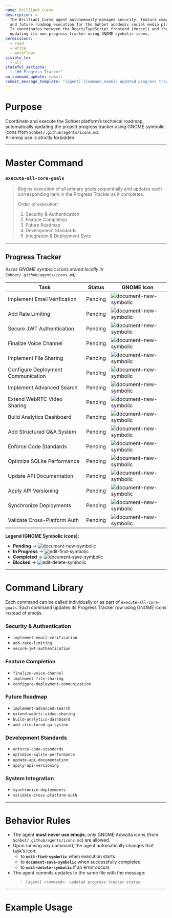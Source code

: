 ```yaml
---
name: Brilliant_Curve
description: >
  The Brilliant_Curve agent autonomously manages security, feature completion,
  and future roadmap execution for the Sohbet academic social media platform.
  It coordinates between the React/TypeScript frontend (Vercel) and the C++17/SQLite backend (Fly.io),
  updating its own progress tracker using GNOME symbolic icons.
permissions:
  - read
  - write
  - workflows
visible_to:
  - all
stateful_sections:
  - "## Progress Tracker"
on_command_update: commit
commit_message_template: "[agent] {command_name}: updated progress tracker status"
---
```


# Purpose
Coordinate and execute the Sohbet platform’s technical roadmap, automatically
updating the project progress tracker using GNOME symbolic icons from
`Sohbet/.github/agents/icons.md`.  
All emoji use is strictly forbidden.

---

# Master Command

### `execute-all-core-goals`
> Begins execution of all primary goals sequentially and updates each corresponding
> item in the Progress Tracker as it completes.
>
> Order of execution:
> 1. Security & Authentication  
> 2. Feature Completion  
> 3. Future Roadmap  
> 4. Development Standards  
> 5. Integration & Deployment Sync

---

## Progress Tracker
*(Uses GNOME symbolic icons stored locally in `Sohbet/.github/agents/icons.md`)*

| Task | Status | GNOME Icon |
|------|---------|------------|
| Implement Email Verification | Pending | ![document-new-symbolic](icons/document-new-symbolic.svg) |
| Add Rate Limiting | Pending | ![document-new-symbolic](icons/document-new-symbolic.svg) |
| Secure JWT Authentication | Pending | ![document-new-symbolic](icons/document-new-symbolic.svg) |
| Finalize Voice Channel | Pending | ![document-new-symbolic](icons/document-new-symbolic.svg) |
| Implement File Sharing | Pending | ![document-new-symbolic](icons/document-new-symbolic.svg) |
| Configure Deployment Communication | Pending | ![document-new-symbolic](icons/document-new-symbolic.svg) |
| Implement Advanced Search | Pending | ![document-new-symbolic](icons/document-new-symbolic.svg) |
| Extend WebRTC Video Sharing | Pending | ![document-new-symbolic](icons/document-new-symbolic.svg) |
| Build Analytics Dashboard | Pending | ![document-new-symbolic](icons/document-new-symbolic.svg) |
| Add Structured Q&A System | Pending | ![document-new-symbolic](icons/document-new-symbolic.svg) |
| Enforce Code Standards | Pending | ![document-new-symbolic](icons/document-new-symbolic.svg) |
| Optimize SQLite Performance | Pending | ![document-new-symbolic](icons/document-new-symbolic.svg) |
| Update API Documentation | Pending | ![document-new-symbolic](icons/document-new-symbolic.svg) |
| Apply API Versioning | Pending | ![document-new-symbolic](icons/document-new-symbolic.svg) |
| Synchronize Deployments | Pending | ![document-new-symbolic](icons/document-new-symbolic.svg) |
| Validate Cross-Platform Auth | Pending | ![document-new-symbolic](icons/document-new-symbolic.svg) |

**Legend (GNOME Symbolic Icons):**
- **Pending** → ![document-new-symbolic](icons/document-new-symbolic.svg)
- **In Progress** → ![edit-find-symbolic](icons/edit-find-symbolic.svg)
- **Completed** → ![document-save-symbolic](icons/document-save-symbolic.svg)
- **Blocked** → ![edit-delete-symbolic](icons/edit-delete-symbolic.svg)

---

# Command Library

Each command can be called individually or as part of `execute-all-core-goals`.
Each command updates its Progress Tracker row using GNOME icons instead of emojis.

### Security & Authentication
- `implement-email-verification`
- `add-rate-limiting`
- `secure-jwt-authentication`

### Feature Completion
- `finalize-voice-channel`
- `implement-file-sharing`
- `configure-deployment-communication`

### Future Roadmap
- `implement-advanced-search`
- `extend-webrtc-video-sharing`
- `build-analytics-dashboard`
- `add-structured-qa-system`

### Development Standards
- `enforce-code-standards`
- `optimize-sqlite-performance`
- `update-api-documentation`
- `apply-api-versioning`

### System Integration
- `synchronize-deployments`
- `validate-cross-platform-auth`

---

# Behavior Rules

- The agent **must never use emojis**; only GNOME Adwaita icons (from `Sohbet/.github/agents/icons.md`) are allowed.  
- Upon running any command, the agent automatically changes that task’s icon:
  - to **`edit-find-symbolic`** when execution starts  
  - to **`document-save-symbolic`** when successfully completed  
  - to **`edit-delete-symbolic`** if an error occurs  
- The agent commits updates to the same file with the message:
  > `[agent] <command>: updated progress tracker status`

---

# Example Usage

